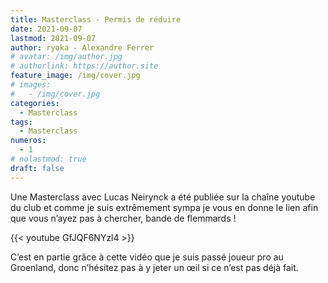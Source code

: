```yaml
---
title: Masterclass - Permis de réduire
date: 2021-09-07
lastmod: 2021-09-07
author: ryoka - Alexandre Ferrer
# avatar: /img/author.jpg
# authorlink: https://author.site
feature_image: /img/cover.jpg
# images:
#   - /img/cover.jpg
categories:
  - Masterclass
tags:
  - Masterclass
numeros: 
  - 1
# nolastmod: true
draft: false
---
```


Une Masterclass avec Lucas Neirynck a été publiée sur la chaîne youtube du club et comme je suis extrêmement sympa je vous en donne le lien afin que vous n’ayez pas à chercher, bande de flemmards !

<!--more-->

{{< youtube GfJQF6NYzl4 >}}



C’est en partie grâce à cette vidéo que je suis passé joueur pro au Groenland, donc n’hésitez pas à y jeter un œil si ce n’est pas déjà fait.

